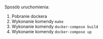 Sposób uruchomienia:
1. Pobranie dockera
2. Wykonanie komendy `make`
3. Wykonanie komendy `docker-compose build`
4. Wykonanie komendy `docker-compose up`
